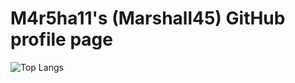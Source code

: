 # M4r5ha11's (Marshall45) GitHub profile page
![Top Langs](https://github-readme-stats.vercel.app/api/top-langs/?username=M4r5ha11&layout=compact&theme=merko&count_private=false)




